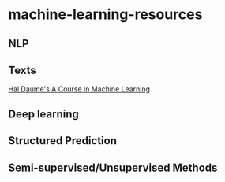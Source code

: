 # machine-learning-resources

## NLP

## Texts
[Hal Daume's A Course in Machine Learning](http://ciml.info/)

## Deep learning

## Structured Prediction

## Semi-supervised/Unsupervised Methods
